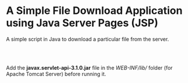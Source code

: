 # A Simple File Download Application using Java Server Pages (JSP)

A simple script in Java to download a particular file from the server.

<br>
<br>

Add the **javax.servlet-api-3.1.0.jar** file in the *_WEB-INF/lib/_* folder (for Apache Tomcat Server) before running it.
